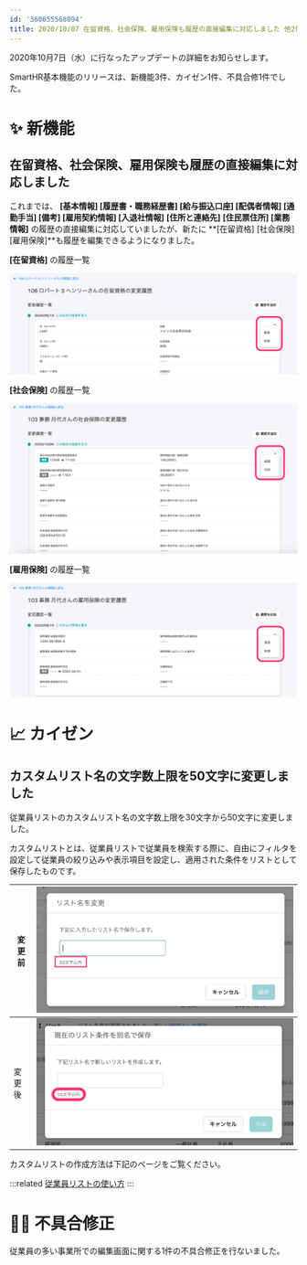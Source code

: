 ```yaml
---
id: '360055568094'
title: 2020/10/07 在留資格、社会保険、雇用保険も履歴の直接編集に対応しました 他2件
---
```

2020年10月7日（水）に行なったアップデートの詳細をお知らせします。

SmartHR基本機能のリリースは、新機能3件、カイゼン1件、不具合修1件でした。

# ✨ 新機能

## 在留資格、社会保険、雇用保険も履歴の直接編集に対応しました

これまでは、 **\[基本情報\] \[履歴書・職務経歴書\] \[給与振込口座\] \[配偶者情報\] \[通勤手当\] \[備考\] \[雇用契約情報\] \[入退社情報\]** **\[住所と連絡先\]** **\[住民票住所\] \[業務情報\]** の履歴の直接編集に対応していましたが、新たに **\[在留資格\] \[社会保険\] \[雇用保険\]**も履歴を編集できるようになりました。

**\[在留資格\]** の履歴一覧

![__________2020-10-08_11_23_19.png](./__________2020-10-08_11_23_19.png)

**\[社会保険\]** の履歴一覧

![__________2020-10-08_11_28_01.png](./__________2020-10-08_11_28_01.png)

**\[雇用保険\]** の履歴一覧

![__________2020-10-08_11_31_35.png](./__________2020-10-08_11_31_35.png)

# 📈 カイゼン

## カスタムリスト名の文字数上限を50文字に変更しました

従業員リストのカスタムリスト名の文字数上限を30文字から50文字に変更しました。

カスタムリストとは、従業員リストで従業員を検索する際に、自由にフィルタを設定して従業員の絞り込みや表示項目を設定し、適用された条件をリストとして保存したものです。

| 変更前 | ![image-20200925-020223-2.png](./image-20200925-020223-2.png) |
| --- | --- |
| 変更後 | ![__________2020-10-08_11_47_48.png](./__________2020-10-08_11_47_48.png) |

カスタムリストの作成方法は下記のページをご覧ください。

:::related
[従業員リストの使い方](https://knowledge.smarthr.jp/hc/ja/articles/360043824473)
:::

# 👨‍⚕️ 不具合修正

従業員の多い事業所での編集画面に関する1件の不具合修正を行ないました。
